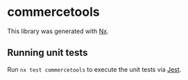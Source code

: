 # commercetools

This library was generated with [Nx](https://nx.dev).

## Running unit tests

Run `nx test commercetools` to execute the unit tests via [Jest](https://jestjs.io).
